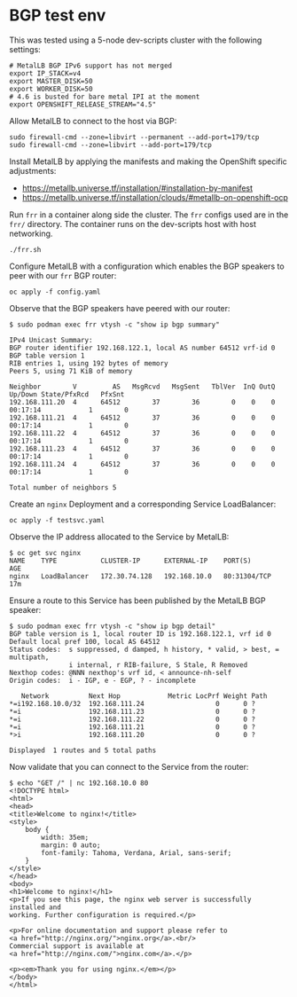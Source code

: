 # BGP test env

This was tested using a 5-node dev-scripts cluster with the following settings:

```
# MetalLB BGP IPv6 support has not merged
export IP_STACK=v4
export MASTER_DISK=50
export WORKER_DISK=50
# 4.6 is busted for bare metal IPI at the moment
export OPENSHIFT_RELEASE_STREAM="4.5"
```

Allow MetalLB to connect to the host via BGP:

```
sudo firewall-cmd --zone=libvirt --permanent --add-port=179/tcp
sudo firewall-cmd --zone=libvirt --add-port=179/tcp
```

Install MetalLB by applying the manifests and making the OpenShift specific adjustments:

* https://metallb.universe.tf/installation/#installation-by-manifest
* https://metallb.universe.tf/installation/clouds/#metallb-on-openshift-ocp

Run `frr` in a container along side the cluster.  The `frr` configs used
are in the `frr/` directory.  The container runs on the dev-scripts host with
host networking.

```
./frr.sh
```

Configure MetalLB with a configuration which enables the BGP speakers to peer
with our `frr` BGP router:

```
oc apply -f config.yaml
```

Observe that the BGP speakers have peered with our router:

```
$ sudo podman exec frr vtysh -c "show ip bgp summary"

IPv4 Unicast Summary:
BGP router identifier 192.168.122.1, local AS number 64512 vrf-id 0
BGP table version 1
RIB entries 1, using 192 bytes of memory
Peers 5, using 71 KiB of memory

Neighbor        V         AS   MsgRcvd   MsgSent   TblVer  InQ OutQ  Up/Down State/PfxRcd   PfxSnt
192.168.111.20  4      64512        37        36        0    0    0 00:17:14            1        0
192.168.111.21  4      64512        37        36        0    0    0 00:17:14            1        0
192.168.111.22  4      64512        37        36        0    0    0 00:17:14            1        0
192.168.111.23  4      64512        37        36        0    0    0 00:17:14            1        0
192.168.111.24  4      64512        37        36        0    0    0 00:17:14            1        0

Total number of neighbors 5
```

Create an `nginx` Deployment and a corresponding Service LoadBalancer:

```
oc apply -f testsvc.yaml
```

Observe the IP address allocated to the Service by MetalLB:

```
$ oc get svc nginx
NAME    TYPE           CLUSTER-IP      EXTERNAL-IP    PORT(S)        AGE
nginx   LoadBalancer   172.30.74.128   192.168.10.0   80:31304/TCP   17m
```

Ensure a route to this Service has been published by the MetalLB BGP speaker:

```
$ sudo podman exec frr vtysh -c "show ip bgp detail"
BGP table version is 1, local router ID is 192.168.122.1, vrf id 0
Default local pref 100, local AS 64512
Status codes:  s suppressed, d damped, h history, * valid, > best, = multipath,
               i internal, r RIB-failure, S Stale, R Removed
Nexthop codes: @NNN nexthop's vrf id, < announce-nh-self
Origin codes:  i - IGP, e - EGP, ? - incomplete

   Network          Next Hop            Metric LocPrf Weight Path
*=i192.168.10.0/32  192.168.111.24                  0      0 ?
*=i                 192.168.111.23                  0      0 ?
*=i                 192.168.111.22                  0      0 ?
*=i                 192.168.111.21                  0      0 ?
*>i                 192.168.111.20                  0      0 ?

Displayed  1 routes and 5 total paths
```

Now validate that you can connect to the Service from the router:

```
$ echo "GET /" | nc 192.168.10.0 80
<!DOCTYPE html>
<html>
<head>
<title>Welcome to nginx!</title>
<style>
    body {
        width: 35em;
        margin: 0 auto;
        font-family: Tahoma, Verdana, Arial, sans-serif;
    }
</style>
</head>
<body>
<h1>Welcome to nginx!</h1>
<p>If you see this page, the nginx web server is successfully installed and
working. Further configuration is required.</p>

<p>For online documentation and support please refer to
<a href="http://nginx.org/">nginx.org</a>.<br/>
Commercial support is available at
<a href="http://nginx.com/">nginx.com</a>.</p>

<p><em>Thank you for using nginx.</em></p>
</body>
</html>
```

